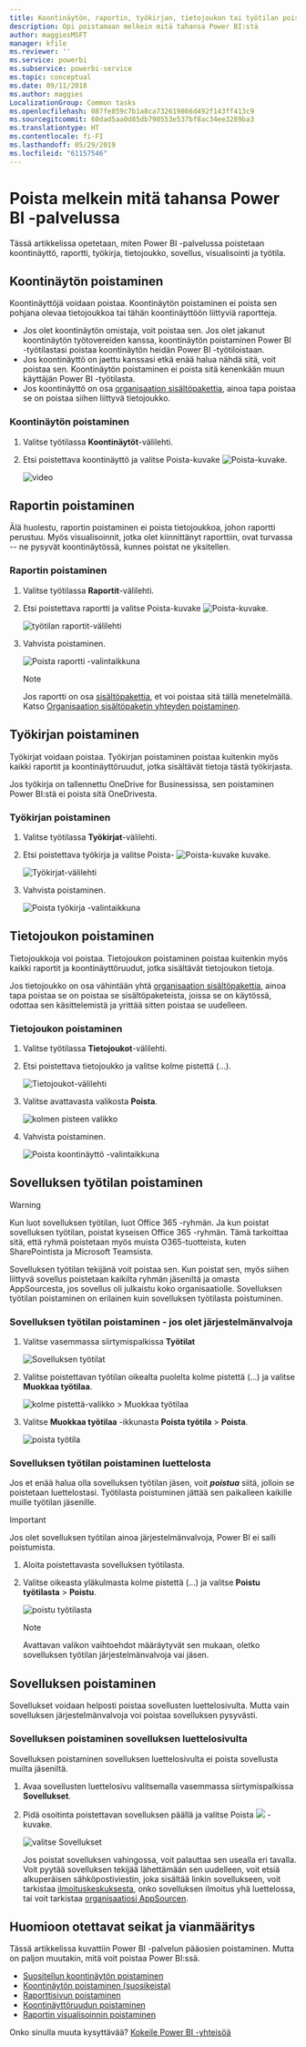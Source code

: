 ```yaml
---
title: Koontinäytön, raportin, työkirjan, tietojoukon tai työtilan poistaminen
description: Opi poistamaan melkein mitä tahansa Power BI:stä
author: maggiesMSFT
manager: kfile
ms.reviewer: ''
ms.service: powerbi
ms.subservice: powerbi-service
ms.topic: conceptual
ms.date: 09/11/2018
ms.author: maggies
LocalizationGroup: Common tasks
ms.openlocfilehash: 087fe859c7b1a8ca732619866d492f143ff413c9
ms.sourcegitcommit: 60dad5aa0d85db790553e537bf8ac34ee3289ba3
ms.translationtype: HT
ms.contentlocale: fi-FI
ms.lasthandoff: 05/29/2019
ms.locfileid: "61157546"
---
```

# <a name="delete-almost-anything-in-power-bi-service"></a>Poista melkein mitä tahansa Power BI -palvelussa
Tässä artikkelissa opetetaan, miten Power BI -palvelussa poistetaan koontinäyttö, raportti, työkirja, tietojoukko, sovellus, visualisointi ja työtila.

## <a name="delete-a-dashboard"></a>Koontinäytön poistaminen
Koontinäyttöjä voidaan poistaa. Koontinäytön poistaminen ei poista sen pohjana olevaa tietojoukkoa tai tähän koontinäyttöön liittyviä raportteja.

* Jos olet koontinäytön omistaja, voit poistaa sen. Jos olet jakanut koontinäytön työtovereiden kanssa, koontinäytön poistaminen Power BI -työtilastasi poistaa koontinäytön heidän Power BI -työtiloistaan.
* Jos koontinäyttö on jaettu kanssasi etkä enää halua nähdä sitä, voit poistaa sen.  Koontinäytön poistaminen ei poista sitä kenenkään muun käyttäjän Power BI -työtilasta.
* Jos koontinäyttö on osa [organisaation sisältöpakettia](service-organizational-content-pack-disconnect.md), ainoa tapa poistaa se on poistaa siihen liittyvä tietojoukko.

### <a name="to-delete-a-dashboard"></a>Koontinäytön poistaminen
1. Valitse työtilassa **Koontinäytöt**-välilehti.
2. Etsi poistettava koontinäyttö ja valitse Poista-kuvake ![Poista-kuvake](media/service-delete/power-bi-delete-icon.png).

    ![video](media/service-delete/power-bi-delete-dash.gif)

## <a name="delete-a-report"></a>Raportin poistaminen
Älä huolestu, raportin poistaminen ei poista tietojoukkoa, johon raportti perustuu.  Myös visualisoinnit, jotka olet kiinnittänyt raporttiin, ovat turvassa -- ne pysyvät koontinäytössä, kunnes poistat ne yksitellen.

### <a name="to-delete-a-report"></a>Raportin poistaminen
1. Valitse työtilassa **Raportit**-välilehti.
2. Etsi poistettava raportti ja valitse Poista-kuvake   ![Poista-kuvake](media/service-delete/power-bi-delete-icon.png).   

    ![työtilan raportit-välilehti](media/service-delete/power-bi-delete-reportnew.png)
3. Vahvista poistaminen.

   ![Poista raportti -valintaikkuna](media/service-delete/power-bi-delete-report.png)

   > [!NOTE]
   > Jos raportti on osa [sisältöpakettia](service-organizational-content-pack-introduction.md), et voi poistaa sitä tällä menetelmällä.  Katso [Organisaation sisältöpaketin yhteyden poistaminen](service-organizational-content-pack-disconnect.md).
   >
   >

## <a name="delete-a-workbook"></a>Työkirjan poistaminen
Työkirjat voidaan poistaa. Työkirjan poistaminen poistaa kuitenkin myös kaikki raportit ja koontinäyttöruudut, jotka sisältävät tietoja tästä työkirjasta.

Jos työkirja on tallennettu OneDrive for Businessissa, sen poistaminen Power BI:stä ei poista sitä OneDrivesta.

### <a name="to-delete-a-workbook"></a>Työkirjan poistaminen
1. Valitse työtilassa **Työkirjat**-välilehti.
2. Etsi poistettava työkirja ja valitse Poista- ![Poista-kuvake](media/service-delete/power-bi-delete-report2.png) kuvake.

    ![Työkirjat-välilehti](media/service-delete/power-bi-delete-workbooknew.png)
3. Vahvista poistaminen.

   ![Poista työkirja -valintaikkuna](media/service-delete/power-bi-delete-confirm.png)

## <a name="delete-a-dataset"></a>Tietojoukon poistaminen
Tietojoukkoja voi poistaa. Tietojoukon poistaminen poistaa kuitenkin myös kaikki raportit ja koontinäyttöruudut, jotka sisältävät tietojoukon tietoja.

Jos tietojoukko on osa vähintään yhtä [organisaation sisältöpakettia](service-organizational-content-pack-disconnect.md), ainoa tapa poistaa se on poistaa se sisältöpaketeista, joissa se on käytössä, odottaa sen käsittelemistä ja yrittää sitten poistaa se uudelleen.

### <a name="to-delete-a-dataset"></a>Tietojoukon poistaminen
1. Valitse työtilassa **Tietojoukot**-välilehti.
2. Etsi poistettava tietojoukko ja valitse kolme pistettä (...).  

    ![Tietojoukot-välilehti](media/service-delete/power-bi-delete-datasetnew.png)
3. Valitse avattavasta valikosta **Poista**.

   ![kolmen pisteen valikko](media/service-delete/power-bi-delete-datasetnew2.png)
4. Vahvista poistaminen.

   ![Poista koontinäyttö -valintaikkuna](media/service-delete/power-bi-delete-dataset-confirm.png)

## <a name="delete-an-app-workspace"></a>Sovelluksen työtilan poistaminen
> [!WARNING]
> Kun luot sovelluksen työtilan, luot Office 365 -ryhmän. Ja kun poistat sovelluksen työtilan, poistat kyseisen Office 365 -ryhmän. Tämä tarkoittaa sitä, että ryhmä poistetaan myös muista O365-tuotteista, kuten SharePointista ja Microsoft Teamsista.
>
>

Sovelluksen työtilan tekijänä voit poistaa sen. Kun poistat sen, myös siihen liittyvä sovellus poistetaan kaikilta ryhmän jäseniltä ja omasta AppSourcesta, jos sovellus oli julkaistu koko organisaatiolle. Sovelluksen työtilan poistaminen on erilainen kuin sovelluksen työtilasta poistuminen.

### <a name="to-delete-an-app-workspace---if-you-are-an-admin"></a>Sovelluksen työtilan poistaminen - jos olet järjestelmänvalvoja
1. Valitse vasemmassa siirtymispalkissa **Työtilat**

    ![Sovelluksen työtilat](media/service-delete/power-bi-delete-workspace.png)
2. Valitse poistettavan työtilan oikealta puolelta kolme pistettä (...) ja valitse **Muokkaa työtilaa**.

   ![kolme pistettä-valikko > Muokkaa työtilaa](media/service-delete/power-bi-edit-workspace.png)
3. Valitse **Muokkaa työtilaa** -ikkunasta **Poista työtila** > **Poista**.

    ![poista työtila](media/service-delete/power-bi-delete-workspace2.png)

### <a name="to-remove-an-app-workspace-from-your-list"></a>Sovelluksen työtilan poistaminen luettelosta
Jos et enää halua olla sovelluksen työtilan jäsen, voit ***poistua*** siitä, jolloin se poistetaan luettelostasi. Työtilasta poistuminen jättää sen paikalleen kaikille muille työtilan jäsenille.  

> [!IMPORTANT]
> Jos olet sovelluksen työtilan ainoa järjestelmänvalvoja, Power BI ei salli poistumista.
>
>

1. Aloita poistettavasta sovelluksen työtilasta.
2. Valitse oikeasta yläkulmasta kolme pistettä (...) ja valitse **Poistu työtilasta** > **Poistu**.

      ![poistu työtilasta](media/service-delete/power-bi-leave-workspace.png)

   > [!NOTE]
   > Avattavan valikon vaihtoehdot määräytyvät sen mukaan, oletko sovelluksen työtilan järjestelmänvalvoja vai jäsen.
   >
   >

## <a name="delete-or-remove-an-app"></a>Sovelluksen poistaminen
Sovellukset voidaan helposti poistaa sovellusten luettelosivulta. Mutta vain sovelluksen järjestelmänvalvoja voi poistaa sovelluksen pysyvästi.

### <a name="remove-an-app-from-your-app-list-page"></a>Sovelluksen poistaminen sovelluksen luettelosivulta
Sovelluksen poistaminen sovelluksen luettelosivulta ei poista sovellusta muilta jäseniltä.

1. Avaa sovellusten luettelosivu valitsemalla vasemmassa siirtymispalkissa **Sovellukset**.
2. Pidä osoitinta poistettavan sovelluksen päällä ja valitse Poista ![](media/service-delete/power-bi-delete-report2.png) -kuvake.

   ![valitse Sovellukset](media/service-delete/power-bi-delete-app.png)

   Jos poistat sovelluksen vahingossa, voit palauttaa sen usealla eri tavalla.  Voit pyytää sovelluksen tekijää lähettämään sen uudelleen, voit etsiä alkuperäisen sähköpostiviestin, joka sisältää linkin sovellukseen, voit tarkistaa [ilmoituskeskuksesta](service-notification-center.md), onko sovelluksen ilmoitus yhä luettelossa, tai voit tarkistaa [organisaatiosi AppSourcen](consumer/end-user-apps.md).

## <a name="considerations-and-troubleshooting"></a>Huomioon otettavat seikat ja vianmääritys
Tässä artikkelissa kuvattiin Power BI -palvelun pääosien poistaminen. Mutta on paljon muutakin, mitä voit poistaa Power BI:ssä.  

* [Suositellun koontinäytön poistaminen](service-dashboard-featured.md)
* [Koontinäytön poistaminen (suosikeista)](service-dashboard-favorite.md)
* [Raporttisivun poistaminen](service-delete.md)
* [Koontinäyttöruudun poistaminen](service-dashboard-edit-tile.md)
* [Raportin visualisoinnin poistaminen](service-delete.md)

Onko sinulla muuta kysyttävää? [Kokeile Power BI -yhteisöä](http://community.powerbi.com/)

